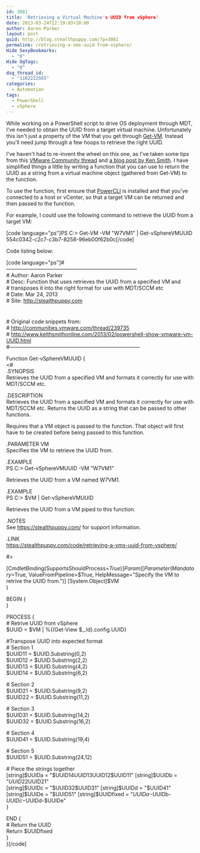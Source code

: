 ```yaml
---
id: 3081
title: 'Retrieving a Virtual Machine's UUID from vSphere'
date: 2013-03-24T22:19:03+10:00
author: Aaron Parker
layout: post
guid: http://blog.stealthpuppy.com/?p=3081
permalink: /retrieving-a-vms-uuid-from-vsphere/
Hide SexyBookmarks:
  - "0"
Hide OgTags:
  - "0"
dsq_thread_id:
  - "1162222565"
categories:
  - Automation
tags:
  - PowerShell
  - vSphere
---
```

While working on a PowerShell script to drive OS deployment through MDT, I've needed to obtain the UUID from a target virtual machine. Unfortunately this isn't just a property of the VM that you get through [Get-VM](http://www.vmware.com/support/developer/PowerCLI/PowerCLI41U1/html/Get-VM.html). Instead you'll need jump through a few hoops to retrieve the right UUID.

I've haven't had to re-invent the wheel on this one, as I've taken some tips from this [VMware Community thread](http://communities.vmware.com/thread/239735) and [a blog post by Ken Smith](http://www.keithsmithonline.com/2013/02/powershell-show-vmware-vm-UUID.html). I have simplified things a little by writing a function that you can use to return the UUID as a string from a virtual machine object (gathered from Get-VM) to the function.

To use the function, first ensure that [PowerCLI](http://communities.vmware.com/community/vmtn/server/vsphere/automationtools/powercli) is installed and that you've connected to a host or vCenter, so that a target VM can be returned and then passed to the function.

For example, I could use the following command to retrieve the UUID from a target VM:

[code language="ps"]PS C:\> Get-VM -VM "W7VM1" | Get-vSphereVMUUID  
554c0342-c2c7-c3b7-8258-96eb00f62b0c[/code]

Code listing below:

[code language="ps"]#&#8212;&#8212;&#8212;&#8212;&#8212;&#8212;&#8212;&#8212;&#8212;&#8212;&#8212;&#8212;&#8212;&#8212;&#8212;&#8212;&#8212;&#8212;&#8212;&#8212;&#8212;&#8212;&#8212;&#8212;&#8212;  
\# Author: Aaron Parker  
\# Desc: Function that uses retrieves the UUID from a specified VM and  
\# transposes it into the right format for use with MDT/SCCM etc  
\# Date: Mar 24, 2013  
\# Site: http://stealthpuppy.com  
#  
\# Original code snippets from:  
\# http://communities.vmware.com/thread/239735  
\# http://www.keithsmithonline.com/2013/02/powershell-show-vmware-vm-UUID.html  
#&#8212;&#8212;&#8212;&#8212;&#8212;&#8212;&#8212;&#8212;&#8212;&#8212;&#8212;&#8212;&#8212;&#8212;&#8212;&#8212;&#8212;&#8212;&#8212;&#8212;&#8212;&#8212;&#8212;&#8212;&#8212;

Function Get-vSphereVMUUID {  
<#  
.SYNOPSIS  
Retrieves the UUID from a specified VM and formats it correctly for use with MDT/SCCM etc.

.DESCRIPTION  
Retrieves the UUID from a specified VM and formats it correctly for use with MDT/SCCM etc. Returns the UUID as a string that can be passed to other functions.

Requires that a VM object is passed to the function. That object will first have to be created before being passed to this function.

.PARAMETER VM  
Specifies the VM to retrieve the UUID from.

.EXAMPLE  
PS C:\> Get-vSphereVMUUID -VM "W7VM1"

Retrieves the UUID from a VM named W7VM1.

.EXAMPLE  
PS C:\> $VM | Get-vSphereVMUUID

Retrieves the UUID from a VM piped to this function.

.NOTES  
See https://stealthpuppy.com/ for support information.

.LINK  
https://stealthpuppy.com/code/retrieving-a-vms-uuid-from-vsphere/

#>

[CmdletBinding(SupportsShouldProcess=$True)]  
Param(  
[Parameter(Mandatory=$True, ValueFromPipeline=$True, HelpMessage="Specify the VM to retrive the UUID from.")]  
[System.Object]$VM  
)

BEGIN {  
}

PROCESS {  
\# Retrive UUID from vSphere  
$UUID = $VM | %{(Get-View $_.Id).config.UUID}

#Transpose UUID into expected format  
\# Section 1  
$UUID11 = $UUID.Substring(0,2)  
$UUID12 = $UUID.Substring(2,2)  
$UUID13 = $UUID.Substring(4,2)  
$UUID14 = $UUID.Substring(6,2)

\# Section 2  
$UUID21 = $UUID.Substring(9,2)  
$UUID22 = $UUID.Substring(11,2)

\# Section 3  
$UUID31 = $UUID.Substring(14,2)  
$UUID32 = $UUID.Substring(16,2)

\# Section 4  
$UUID41 = $UUID.Substring(19,4)

\# Section 5  
$UUID51 = $UUID.Substring(24,12)

\# Piece the strings together  
[string]$UUIDa = "$UUID14$UUID13$UUID12$UUID11"  
[string]$UUIDb = "$UUID22$UUID21"  
[string]$UUIDc = "$UUID32$UUID31"  
[string]$UUIDd = "$UUID41"  
[string]$UUIDe = "$UUID51"  
[string]$UUIDfixed = "$UUIDa-$UUIDb-$UUIDc-$UUIDd-$UUIDe"  
}

END {  
\# Return the UUID  
Return $UUIDfixed  
}  
}[/code]